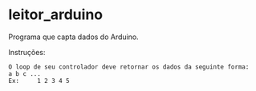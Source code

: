 # leitor_arduino
Programa que capta dados do Arduino.

Instruções:

	O loop de seu controlador deve retornar os dados da seguinte forma:
	a b c ...
	Ex:     1 2 3 4 5